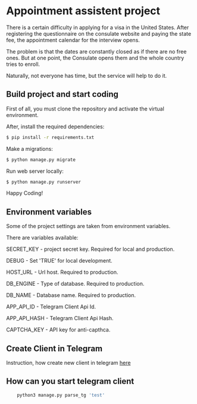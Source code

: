 # Appointment assistent project

There is a certain difficulty in applying for a visa in the United States. 
After registering the questionnaire on the consulate website and paying the state fee, 
the appointment calendar for the interview opens.
 
The problem is that the dates are constantly closed as if there are no free ones. 
But at one point, the Consulate opens them and the whole country tries to enroll.

Naturally, not everyone has time, but the service will help to do it.

## Build project and start coding

First of all, you must clone the repository and activate the virtual environment.

After, install the required dependencies:

```bash
$ pip install -r requirements.txt
```

Make a migrations:

```bash
$ python manage.py migrate
```

Run web server locally:

```bash
$ python manage.py runserver
```

Happy Coding!


## Environment variables


Some of the project settings are taken from environment variables.

There are variables available:

SECRET_KEY - project secret key. Required for local and production.

DEBUG - Set 'TRUE' for local development.

HOST_URL - Url host. Required to production.

DB_ENGINE - Type of database. Required to production.

DB_NAME - Database name. Required to production.


APP_API_ID - Telegram Client Api Id.

APP_API_HASH - Telegram Client Api Hash.

CAPTCHA_KEY - API key for anti-capthca.

## Create Client in Telegram
Instruction, how create new client in telegram [here](https://core.telegram.org/api/obtaining_api_id)


## How can you start telegram client

```bash
    python3 manage.py parse_tg 'test'
```